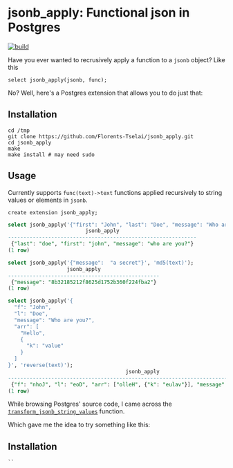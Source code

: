 # jsonb_apply: Functional json in Postgres
[![build](https://github.com/Florents-Tselai/jsonb_apply/actions/workflows/build.yml/badge.svg)](https://github.com/Florents-Tselai/jsonb_apply/actions/workflows/build.yml)

Have you ever wanted to recrusively apply a function to a `jsonb` object?
Like this 
```tsql
select jsonb_apply(jsonb, func);
```
No? Well, here's a Postgres extension that allows you to do just that:

## Installation

```
cd /tmp
git clone https://github.com/Florents-Tselai/jsonb_apply.git
cd jsonb_apply
make
make install # may need sudo
```

## Usage

Currently supports `func(text)->text` functions applied recursively to string values or elements in `jsonb`.
```tsql
create extension jsonb_apply;
```

```sql
select jsonb_apply('{"first": "John", "last": "Doe", "message": "Who are you?"}', 'lower(text)');
                         jsonb_apply                         
-------------------------------------------------------------
 {"last": "doe", "first": "john", "message": "who are you?"}
(1 row)

```

```sql
select jsonb_apply('{"message":  "a secret"}', 'md5(text)');
                   jsonb_apply                   
-------------------------------------------------
 {"message": "8b32185212f8625d1752b360f224fba2"}
(1 row)
```

```sql
select jsonb_apply('{
  "f": "John",
  "l": "Doe",
  "message": "Who are you?",
  "arr": [
    "Hello",
    {
      "k": "value"
    }
  ]
}', 'reverse(text)');
                                      jsonb_apply                                       
----------------------------------------------------------------------------------------
 {"f": "nhoJ", "l": "eoD", "arr": ["olleH", {"k": "eulav"}], "message": "?uoy era ohW"}
(1 row)
```

While browsing Postgres' source code, I came across the [`transform_jsonb_string_values`](https://github.com/postgres/postgres/blob/82b07eba9e8b863cc05adb7e53a86ff02b51d888/src/include/utils/jsonfuncs.h#L62) function.

Which gave me the idea to try something like this:


## Installation
```
``
